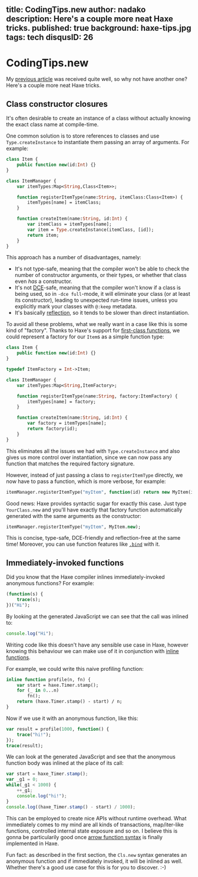title: CodingTips.new
author: nadako
description: Here's a couple more neat Haxe tricks. 
published: true
background: haxe-tips.jpg
tags: tech
disqusID: 26
---
# CodingTips.new

My [previous article](http://haxe.org/blog/haxe-coding-tips/) was received quite well, so why not have another one?
Here's a couple more neat Haxe tricks.

## Class constructor closures

It's often desirable to create an instance of a class without actually knowing the exact class name at compile-time.

One common solution is to store references to classes and use `Type.createInstance` to instantiate them passing an
array of arguments. For example:

```haxe
class Item {
    public function new(id:Int) {}
}

class ItemManager {
    var itemTypes:Map<String,Class<Item>>;

    function registerItemType(name:String, itemClass:Class<Item>) {
        itemTypes[name] = itemClass;
    }

    function createItem(name:String, id:Int) {
        var itemClass = itemTypes[name];
        var item = Type.createInstance(itemClass, [id]);
        return item;
    }
}
```

This approach has a number of disadvantages, namely:

 * It's not type-safe, meaning that the compiler won't be able to check the number of constructor arguments, or their
   types, or whether that class even _has_ a constructor.
 * It's not [DCE](http://haxe.org/manual/cr-dce.html)-safe, meaning that the compiler won't know if a class is being used,
   so in `-dce full`-mode, it will eliminate your class (or at least its constructor), leading to unexpected run-time
   issues, unless you explicitly mark your classes with `@:keep` metadata.
 * It's basically [reflection](https://haxe.org/manual/std-reflection.html), so it tends to be slower than direct instantiation.

To avoid all these problems, what we really want in a case like this is some kind of "factory". Thanks to Haxe's
support for [first-class functions](http://haxe.org/manual/expression-function.html), we could represent a factory
for our `Item`s as a simple function type:

```haxe
class Item {
    public function new(id:Int) {}
}

typedef ItemFactory = Int->Item;

class ItemManager {
    var itemTypes:Map<String,ItemFactory>;

    function registerItemType(name:String, factory:ItemFactory) {
        itemTypes[name] = factory;
    }

    function createItem(name:String, id:Int) {
        var factory = itemTypes[name];
        return factory(id);
    }
}
```

This eliminates all the issues we had with `Type.createInstance` and also gives us more control over instantiation,
since we can now pass any function that matches the required factory signature.

However, instead of just passing a class to `registerItemType` directly, we now have to pass a function, which is
more verbose, for example:

```haxe
itemManager.registerItemType("myItem", function(id) return new MyItem(id));
```

Good news: Haxe provides syntactic sugar for exactly this case. Just type `YourClass.new` and you'll have exactly
that factory function automatically generated with the same arguments as the constructor:

```haxe
itemManager.registerItemType("myItem", MyItem.new);
```

This is concise, type-safe, DCE-friendly and reflection-free at the same time! Moreover, you can use function features
like [`.bind`](http://haxe.org/manual/lf-function-bindings.html) with it.

## Immediately-invoked functions

Did you know that the Haxe compiler inlines immediately-invoked anonymous functions? For example:

```haxe
(function(s) {
    trace(s);
})("Hi");
```

By looking at the generated JavaScript we can see that the call was inlined to:

```js
console.log("Hi");
```

Writing code like this doesn't have any sensible use case in Haxe, however knowing
this behaviour we can make use of it in conjunction with [inline functions](http://haxe.org/manual/class-field-inline.html).

For example, we could write this naive profiling function:

```haxe
inline function profile(n, fn) {
    var start = haxe.Timer.stamp();
    for (_ in 0...n)
        fn();
    return (haxe.Timer.stamp() - start) / n;
}
```

Now if we use it with an anonymous function, like this:

```haxe
var result = profile(1000, function() {
    trace("hi!");
});
trace(result);
```

We can look at the generated JavaScript and see that the anonymous function body was
inlined at the place of its call:

```js
var start = haxe_Timer.stamp();
var _g1 = 0;
while(_g1 < 1000) {
	++_g1;
	console.log("hi!");
}
console.log((haxe_Timer.stamp() - start) / 1000);
```

This can be employed to create nice APIs without runtime overhead. What immediately comes to my mind
are all kinds of transactions, map/iter-like functions, controlled internal state exposure and so on.
I believe this is gonna be particularily good once [arrow function syntax](https://github.com/HaxeFoundation/haxe-evolution/blob/master/proposals/0002-arrow-functions.md)
is finally implemented in Haxe.

Fun fact: as described in the first section, the `Cls.new` syntax generates an anonymous function and if immediately invoked,
it will be inlined as well. Whether there's a good use case for this is for you to discover. :-)
